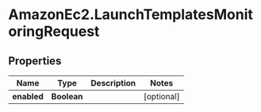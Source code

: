 # AmazonEc2.LaunchTemplatesMonitoringRequest

## Properties

Name | Type | Description | Notes
------------ | ------------- | ------------- | -------------
**enabled** | **Boolean** |  | [optional] 


